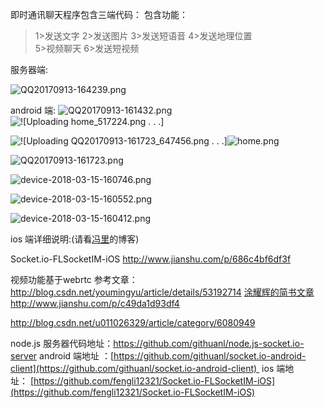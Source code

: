 即时通讯聊天程序包含三端代码：
包含功能：
> 1>发送文字
2>发送图片
3>发送短语音
4>发送地理位置  
5>视频聊天
6>发送短视频
   
服务器端:

![QQ20170913-164239.png](http://upload-images.jianshu.io/upload_images/2267528-86cb06897c596a72.png?imageMogr2/auto-orient/strip%7CimageView2/2/w/1240)

android 端:
![QQ20170913-161432.png](http://upload-images.jianshu.io/upload_images/2267528-c923640170acea2b.png?imageMogr2/auto-orient/strip%7CimageView2/2/w/1240)
![
![Uploading home_517224.png . . .]](http://upload-images.jianshu.io/upload_images/2267528-14e2ec4506edcec0.png?imageMogr2/auto-orient/strip%7CimageView2/2/w/1240)


![
![Uploading QQ20170913-161723_647456.png . . .]](http://upload-images.jianshu.io/upload_images/2267528-2aba3b4cbd0cbf24.png?imageMogr2/auto-orient/strip%7CimageView2/2/w/1240)![home.png](http://upload-images.jianshu.io/upload_images/2267528-c721c0b7e21fcade.png?imageMogr2/auto-orient/strip%7CimageView2/2/w/1240)


![QQ20170913-161723.png](http://upload-images.jianshu.io/upload_images/2267528-1ce3a6353e28a976.png?imageMogr2/auto-orient/strip%7CimageView2/2/w/1240)


![device-2018-03-15-160746.png](https://upload-images.jianshu.io/upload_images/2267528-0f8a41ac2e83e469.png?imageMogr2/auto-orient/strip%7CimageView2/2/w/1240)

![device-2018-03-15-160552.png](https://upload-images.jianshu.io/upload_images/2267528-32226529979fbd5d.png?imageMogr2/auto-orient/strip%7CimageView2/2/w/1240)

![device-2018-03-15-160412.png](https://upload-images.jianshu.io/upload_images/2267528-7f5582cd2501233a.png?imageMogr2/auto-orient/strip%7CimageView2/2/w/1240)


ios 端详细说明:(请看[冯里](http://www.jianshu.com/u/20b82fe8efe6)的博客)

Socket.io-FLSocketIM-iOS http://www.jianshu.com/p/686c4bf6df3f


视频功能基于webrtc
参考文章：http://blog.csdn.net/youmingyu/article/details/53192714
[涂耀辉的简书文章](http://www.jianshu.com/p/c49da1d93df4)   http://www.jianshu.com/p/c49da1d93df4

http://blog.csdn.net/u011026329/article/category/6080949

node.js 服务器代码地址：https://github.com/githuanl/node.js-socket.io-server
android 端地址 ：[https://github.com/githuanl/socket.io-android-client](https://github.com/githuanl/socket.io-android-client) 
ios 端地址： [https://github.com/fengli12321/Socket.io-FLSocketIM-iOS](https://github.com/fengli12321/Socket.io-FLSocketIM-iOS)
